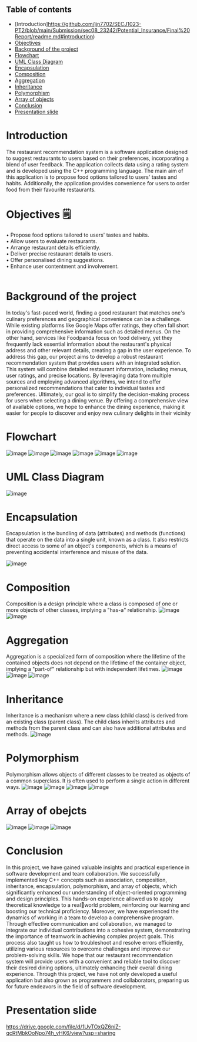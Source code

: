 ## Table of contents

- [Introduction]https://github.com/jjn7702/SECJ1023-PT2/blob/main/Submission/sec08_23242/Potential_Insurance/Final%20Report/readme.md#introduction)
- [Objectives](https://github.com/jjn7702/SECJ1023-PT2/blob/main/Submission/sec08_23242/Potential_Insurance/Final%20Report/readme.md#objectives-%EF%B8%8F)
- [Background of the project](https://github.com/jjn7702/SECJ1023-PT2/blob/main/Submission/sec08_23242/Potential_Insurance/Final%20Report/readme.md#background-of-the-project)
- [Flowchart](https://github.com/jjn7702/SECJ1023-PT2/blob/main/Submission/sec08_23242/Potential_Insurance/Final%20Report/readme.md#flowchart)
- [UML Class Diagram](https://github.com/jjn7702/SECJ1023-PT2/blob/main/Submission/sec08_23242/Potential_Insurance/Final%20Report/readme.md#uml-class-diagram)
- [Encapsulation](https://github.com/jjn7702/SECJ1023-PT2/blob/main/Submission/sec08_23242/Potential_Insurance/Final%20Report/readme.md#encapsulation)
- [Composition](https://github.com/jjn7702/SECJ1023-PT2/blob/main/Submission/sec08_23242/Potential_Insurance/Final%20Report/readme.md#composition)
- [Aggregation](https://github.com/jjn7702/SECJ1023-PT2/blob/main/Submission/sec08_23242/Potential_Insurance/Final%20Report/readme.md#aggregation)
- [Inheritance](https://github.com/jjn7702/SECJ1023-PT2/blob/main/Submission/sec08_23242/Potential_Insurance/Final%20Report/readme.md#inheritance)
- [Polymorphism](https://github.com/jjn7702/SECJ1023-PT2/blob/main/Submission/sec08_23242/Potential_Insurance/Final%20Report/readme.md#polymorphism)
- [Array of objects](https://github.com/jjn7702/SECJ1023-PT2/blob/main/Submission/sec08_23242/Potential_Insurance/Final%20Report/readme.md#array-of-obejcts)
- [Conclusion](https://github.com/jjn7702/SECJ1023-PT2/blob/main/Submission/sec08_23242/Potential_Insurance/Final%20Report/readme.md#conclusion)
- [Presentation slide](https://github.com/jjn7702/SECJ1023-PT2/blob/main/Submission/sec08_23242/Potential_Insurance/Final%20Report/readme.md#presentation-slide)

# Introduction
The restaurant recommendation system is a software application designed to suggest 
restaurants to users based on their preferences, incorporating a blend of user feedback. The 
application collects data using a rating system and is developed using the C++ programming 
language.
The main aim of this application is to propose food options tailored to users' tastes and 
habits. Additionally, the application provides convenience for users to order food from their 
favourite restaurants.

# Objectives 🗒️ 
• Propose food options tailored to users' tastes and habits. <br>
• Allow users to evaluate restaurants. <br>
• Arrange restaurant details efficiently. <br>
• Deliver precise restaurant details to users. <br>
• Offer personalised dining suggestions. <br>
• Enhance user contentment and involvement. <br> <br>

# Background of the project
In today's fast-paced world, finding a good restaurant that matches one's culinary 
preferences and geographical convenience can be a challenge. While existing platforms like 
Google Maps offer ratings, they often fall short in providing comprehensive information such 
as detailed menus. On the other hand, services like Foodpanda focus on food delivery, yet they 
frequently lack essential information about the restaurant's physical address and other relevant 
details, creating a gap in the user experience.
To address this gap, our project aims to develop a robust restaurant recommendation 
system that provides users with an integrated solution. This system will combine detailed 
restaurant information, including menus, user ratings, and precise locations. By leveraging data 
from multiple sources and employing advanced algorithms, we intend to offer personalized 
recommendations that cater to individual tastes and preferences.
Ultimately, our goal is to simplify the decision-making process for users when selecting 
a dining venue. By offering a comprehensive view of available options, we hope to enhance 
the dining experience, making it easier for people to discover and enjoy new culinary delights 
in their vicinity

# Flowchart 
![image](https://github.com/jjn7702/SECJ1023-PT2/assets/148403271/de81eefa-40f1-4488-9fd8-af1263b355ba)
![image](https://github.com/jjn7702/SECJ1023-PT2/assets/148403271/fb3e967f-79f7-40b5-84bd-65bf062fa153)
![image](https://github.com/jjn7702/SECJ1023-PT2/assets/148403271/69b8297d-9ee5-4f35-9428-c3146ae3ccf8)
![image](https://github.com/jjn7702/SECJ1023-PT2/assets/148403271/a2104081-6ea5-4607-bd56-230a835a6178)
![image](https://github.com/jjn7702/SECJ1023-PT2/assets/148403271/ed236bb7-b10b-449a-9280-848560df3733)
![image](https://github.com/jjn7702/SECJ1023-PT2/assets/148403271/9aeedbfc-c07d-462a-8978-bfdb34039c9f)



# UML Class Diagram
![image](https://github.com/jjn7702/SECJ1023-PT2/assets/148403271/40ecf4a4-13b4-4c09-bf42-8c51c65e32b8)


# Encapsulation
Encapsulation is the bundling of data (attributes) and methods (functions) that operate on the 
data into a single unit, known as a class. It also restricts direct access to some of an object's components, which is a means of preventing accidental interference and misuse of the data.

![image](https://github.com/jjn7702/SECJ1023-PT2/assets/148403271/e4e6ed98-80f1-4217-aa32-5e3d36bd818e)


# Composition
Composition is a design principle where a class is composed of one or more objects of other 
classes, implying a "has-a" relationship.
![image](https://github.com/jjn7702/SECJ1023-PT2/assets/148403271/4b85fdd8-60e5-4169-bbfb-7a33f77f83e3)
![image](https://github.com/jjn7702/SECJ1023-PT2/assets/148403271/7afc7810-951f-4f08-a8a6-a6a87e4a0d41)


# Aggregation
Aggregation is a specialized form of composition where the lifetime of the contained objects 
does not depend on the lifetime of the container object, implying a "part-of" relationship but 
with independent lifetimes.
![image](https://github.com/jjn7702/SECJ1023-PT2/assets/148403271/5f1ac22a-f06b-4912-8675-8c10ff00fa4d)
![image](https://github.com/jjn7702/SECJ1023-PT2/assets/148403271/0be46de9-4ce2-49cf-ae5c-1ade5fa72a39)
![image](https://github.com/jjn7702/SECJ1023-PT2/assets/148403271/6b7db99c-9108-4e5b-9f55-0297afb0240f)

# Inheritance 
Inheritance is a mechanism where a new class (child class) is derived from an existing class 
(parent class). The child class inherits attributes and methods from the parent class and can also have additional attributes and methods.
![image](https://github.com/jjn7702/SECJ1023-PT2/assets/148403271/45c48f7b-c6d8-47ee-9271-f0fbd2a530ed)

# Polymorphism
Polymorphism allows objects of different classes to be treated as objects of a common 
superclass. It is often used to perform a single action in different ways.
![image](https://github.com/jjn7702/SECJ1023-PT2/assets/148403271/78b01949-0268-4b18-b4ea-4819f05b881c)
![image](https://github.com/jjn7702/SECJ1023-PT2/assets/148403271/2511b443-1751-470d-8d83-5f652f92f107)
![image](https://github.com/jjn7702/SECJ1023-PT2/assets/148403271/499491d3-a105-4918-9fac-46d827e26d9f)
![image](https://github.com/jjn7702/SECJ1023-PT2/assets/148403271/0c5f8cc1-3194-4cef-9188-7cdd6d7bd3b5)

# Array of obejcts
![image](https://github.com/jjn7702/SECJ1023-PT2/assets/148403271/ed74a410-34e0-43c0-9a66-be3000d865cc)
![image](https://github.com/jjn7702/SECJ1023-PT2/assets/148403271/4c197085-d66a-44c9-8070-9e96066594e9)
![image](https://github.com/jjn7702/SECJ1023-PT2/assets/148403271/36be1841-b12a-4e40-872e-568949bb43b0)

# Conclusion
In this project, we have gained valuable insights and practical experience in software 
development and team collaboration. We successfully implemented key C++ concepts such 
as association, composition, inheritance, encapsulation, polymorphism, and array of objects, 
which significantly enhanced our understanding of object-oriented programming and design 
principles. This hands-on experience allowed us to apply theoretical knowledge to a realworld problem, reinforcing our learning and boosting our technical proficiency.
Moreover, we have experienced the dynamics of working in a team to develop a 
comprehensive program. Through effective communication and collaboration, we managed 
to integrate our individual contributions into a cohesive system, demonstrating the 
importance of teamwork in achieving complex project goals. This process also taught us how 
to troubleshoot and resolve errors efficiently, utilizing various resources to overcome 
challenges and improve our problem-solving skills.
We hope that our restaurant recommendation system will provide users with a 
convenient and reliable tool to discover their desired dining options, ultimately enhancing 
their overall dining experience. Through this project, we have not only developed a useful 
application but also grown as programmers and collaborators, preparing us for future 
endeavors in the field of software development.


# Presentation slide
https://drive.google.com/file/d/1UvTOxQZ6niZ-qcRtMbkOoNpo74h_vHK6/view?usp=sharing
